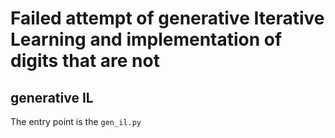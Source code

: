 # Failed attempt of generative Iterative Learning and implementation of digits that are not

## generative IL
The entry point is the `gen_il.py`